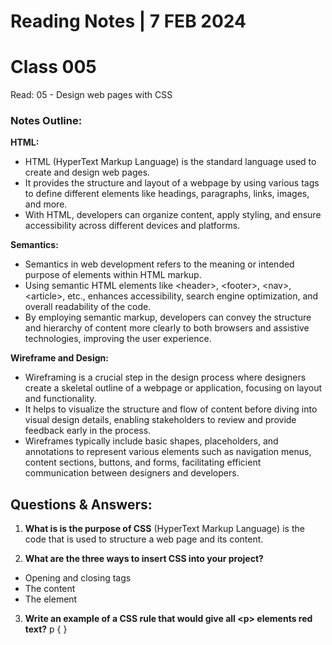 # **Reading Notes | 7 FEB 2024**

# Class 005

Read: 05 - Design web pages with CSS

### **Notes Outline:**

**HTML:**

- HTML (HyperText Markup Language) is the standard language used to create and design web pages.  
- It provides the structure and layout of a webpage by using various tags to define different elements like headings, paragraphs, links, images, and more.
- With HTML, developers can organize content, apply styling, and ensure accessibility across different devices and platforms.

**Semantics:**

- Semantics in web development refers to the meaning or intended purpose of elements within HTML markup.
- Using semantic HTML elements like \<header>, \<footer>, \<nav>, \<article>, etc., enhances accessibility, search engine optimization, and overall readability of the code.
- By employing semantic markup, developers can convey the structure and hierarchy of content more clearly to both browsers and assistive technologies, improving the user experience.

**Wireframe and Design:**

- Wireframing is a crucial step in the design process where designers create a skeletal outline of a webpage or application, focusing on layout and functionality.
- It helps to visualize the structure and flow of content before diving into visual design details, enabling stakeholders to review and provide feedback early in the process.
- Wireframes typically include basic shapes, placeholders, and annotations to represent various elements such as navigation menus, content sections, buttons, and forms, facilitating efficient communication between designers and developers.

## **Questions & Answers:**

1. **What is is the purpose of CSS**
(HyperText Markup Language) is the code that is used to structure a web page and its content.

2. **What are the three ways to insert CSS into your project?**  

- Opening and closing tags  
- The content  
- The element  

3. **Write an example of a CSS rule that would give all \<p> elements red text?**
p { 
}


